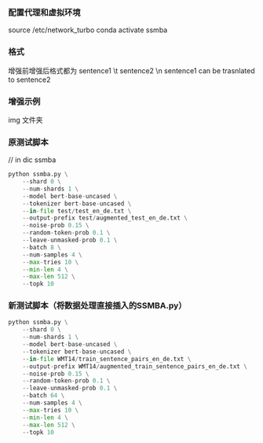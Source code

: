### 配置代理和虚拟环境
source /etc/network_turbo
conda activate ssmba

### 格式
增强前增强后格式都为 sentence1 \t sentence2 \n
sentence1 can be trasnlated to sentence2

### 增强示例
img 文件夹

### 原测试脚本
// in dic ssmba
``` python
python ssmba.py \
    --shard 0 \
    --num-shards 1 \
    --model bert-base-uncased \
    --tokenizer bert-base-uncased \
    --in-file test/test_en_de.txt \
    --output-prefix test/augmented_test_en_de.txt \
    --noise-prob 0.15 \
    --random-token-prob 0.1 \
    --leave-unmasked-prob 0.1 \
    --batch 8 \
    --num-samples 4 \
    --max-tries 10 \
    --min-len 4 \
    --max-len 512 \
    --topk 10
```
### 新测试脚本（将数据处理直接插入的SSMBA.py）
``` python
python ssmba.py \
    --shard 0 \
    --num-shards 1 \
    --model bert-base-uncased \
    --tokenizer bert-base-uncased \
    --in-file WMT14/train_sentence_pairs_en_de.txt \
    --output-prefix WMT14/augmented_train_sentence_pairs_en_de.txt \
    --noise-prob 0.15 \
    --random-token-prob 0.1 \
    --leave-unmasked-prob 0.1 \
    --batch 64 \
    --num-samples 4 \
    --max-tries 10 \
    --min-len 4 \
    --max-len 512 \
    --topk 10
```